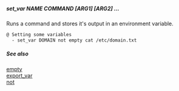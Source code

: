 ##### set_var NAME COMMAND [ARG1] [ARG2] ...

Runs a command and stores it's output in an environment variable.

```bash
@ Setting some variables
  - set_var DOMAIN not empty cat /etc/domain.txt
```

##### See also

[empty](empty.md)  
[export_var](export_var.md)  
[not](not.md)  

